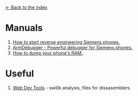 [← Back to the index](../index.md)

# Manuals
1. [How to start reverse engineering Siemens phones.](./how-start.md)
2. [ArmDebugger - Powerful debugger for Siemens phones.](./arm-debugger.md)
3. [How to dump your phone's RAM.](./memory-dump.md).

# Useful
1. [Web Dev Tools](https://siemens-mobile-hacks.github.io/web-dev-tools/swilib) - swilib analysis, files for dissasemblers.
